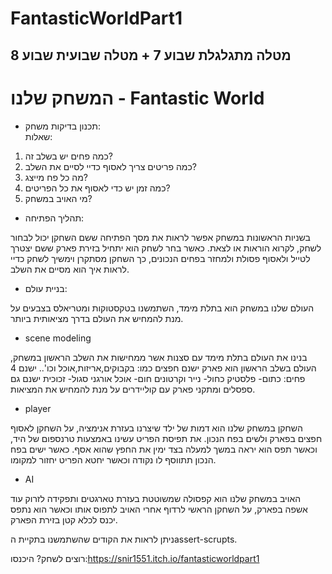 # FantasticWorldPart1

## מטלה מתגלגלת שבוע 7 + מטלה שבועית שבוע 8

# המשחק שלנו - Fantastic World

* תכנון בדיקות משחק:  
שאלות:
1. כמה פחים יש בשלב זה?
2. כמה פריטים צריך לאסוף כדיי לסיים את השלב?
3. מה כל פח מייצג?
4. כמה זמן יש כדי לאסוף את כל הפריטים?
5. מי האויב במשחק?

* תהליך הפתיחה:

בשניות הראשונות במשחק אפשר לראות את מסך הפתיחה ששם השחקן יכול לבחור לשחק, לקרוא הוראות או לצאת.
כאשר בחר לשחק הוא יתחיל בזירת פארק ששם יצטרך לטייל ולאסוף פסולת ולמחזר בפחים הנכונים, כך השחקן מסתקרן וימשיך לשחק כדיי לראות איך הוא מסיים את השלב.

* בניית עולם:

העולם שלנו במשחק הוא בתלת מימד, השתמשנו בטקסטוקות ומטריאלס בצבעים על מנת להמחיש את העולם בדרך מציאותית ביותר.

* scene modeling 

בנינו את העולם בתלת מימד עם סצנות אשר ממחישות את השלב הראשון במשחק,
העולם בשלב הראשון הוא פארק ישנם חפצים כמו: בקבוקים,אריזות,אוכל וכו'..
ישנם 4 פחים: 
כתום- פלסטיק
כחול- נייר וקרטונים
חום- אוכל אורגני
סגול- זכוכית
ישנם גם ספסלים ומתקני פארק עם קוליידרים על מנת להמחיש את המציאות.

* player

השחקן במשחק שלנו הוא דמות של ילד שיצרנו בעזרת אנימציה, על השחקן לאסוף חפצים בפארק ולשים בפח הנכון.
את תפיסת הפריט עשינו באמצעות טרנספום של היד, וכאשר תפס הוא יראה במשך למעלה בצד ימין את החפץ שהוא אסף.
כאשר ישים בפח הנכון תתווסף לו נקודה וכאשר יחטא הפריט יחזור למקומו.

* AI

האויב במשחק שלנו הוא קפסולה שמשוטטת בעזרת טארגטים ותפקידה לזרוק עוד אשפה בפארק, על השחקן הראשי לרדוף אחרי האויב לתפוס אותו וכאשר הוא נתפס יכנס לכלא קטן בזירת הפארק.

ניתן לראות את הקודים שהשתמשנו בתקיית הassert-scrupts.

רוצים לשחק? היכנסו:https://snir1551.itch.io/fantasticworldpart1
